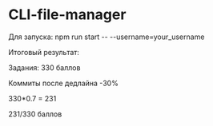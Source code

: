 # CLI-file-manager

Для запуска: npm run start -- --username=your_username

Итоговый результат:

Задания: 330 баллов

Коммиты после дедлайна -30%

330*0.7 = 231

231/330 баллов
